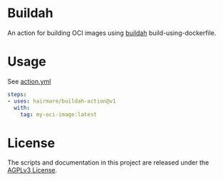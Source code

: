 # Buildah

An action for building OCI images using [buildah](https://github.com/containers/buildah) build-using-dockerfile.

# Usage

See [action.yml](action.yml)

```yaml
steps:
- uses: hairmare/buildah-action@v1
  with:
    tag: my-oci-image:latest
```

# License

The scripts and documentation in this project are released under the [AGPLv3 License](LICENSE).
